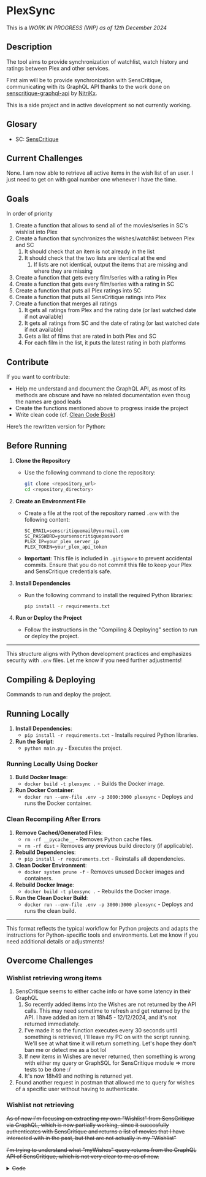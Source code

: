 # PlexSync

This is a _WORK IN PROGRESS (WIP) as of 12th December 2024_

## Description

The tool aims to provide synchronization of watchlist, watch history and ratings between Plex and other services.

First aim will be to provide synchronization with SensCritique, communicating with its GraphQL API thanks to the work done on [senscritique-graphql-api](https://github.com/NitriKx/senscritique-graphql-api) by [NitriKx](https://github.com/NitriKx/).

This is a side project and in active development so not currently working.

## Glosary

- SC: [SensCritique](https://www.senscritique.com/)

## Current Challenges

None. I am now able to retrieve all active items in the wish list of an user. I just need to get on with goal number one whenever I have the time.

## Goals

In order of priority

1. Create a function that allows to send all of the movies/series in SC's wishlist into Plex
1. Create a function that synchronizes the wishes/watchlist between Plex and SC
   1. It should check that an item is not already in the list
   1. It should check that the two lists are identical at the end
      1. If lists are not identical, output the items that are missing and where they are missing
1. Create a function that gets every film/series with a rating in Plex
1. Create a function that gets every film/series with a rating in SC
1. Create a function that puts all Plex ratings into SC
1. Create a function that puts all SensCritique ratings into Plex
1. Create a function that merges all ratings
   1. It gets all ratings from Plex and the rating date (or last watched date if not available)
   1. It gets all ratings from SC and the date of rating (or last watched date if not available)
   1. Gets a list of films that are rated in both Plex and SC
   1. For each film in the list, it puts the latest rating in both platforms

## Contribute

If you want to contribute:

- Help me understand and document the GraphQL API, as most of its methods are obscure and have no related documentation even thoug the names are good leads
- Create the functions mentioned above to progress inside the project
- Write clean code (cf. [Clean Code Book](https://github.com/jnguyen095/clean-code/blob/master/Clean.Code.A.Handbook.of.Agile.Software.Craftsmanship.pdf))

Here’s the rewritten version for Python:

## Before Running

1. **Clone the Repository**

   - Use the following command to clone the repository:

     ```bash
     git clone <repository_url>
     cd <repository_directory>
     ```

2. **Create an Environment File**

   - Create a file at the root of the repository named `.env` with the following content:

     ```plaintext
     SC_EMAIL=senscritiquemail@yourmail.com
     SC_PASSWORD=yoursenscritiquepassword
     PLEX_IP=your_plex_server_ip
     PLEX_TOKEN=your_plex_api_token
     ```

   - **Important**: This file is included in `.gitignore` to prevent accidental commits. Ensure that you do not commit this file to keep your Plex and SensCritique credentials safe.

3. **Install Dependencies**

   - Run the following command to install the required Python libraries:

     ```bash
     pip install -r requirements.txt
     ```

4. **Run or Deploy the Project**
   - Follow the instructions in the "Compiling & Deploying" section to run or deploy the project.

---

This structure aligns with Python development practices and emphasizes security with `.env` files. Let me know if you need further adjustments!

## Compiling & Deploying

Commands to run and deploy the project.

## Running Locally

1. **Install Dependencies**:
   - `pip install -r requirements.txt` - Installs required Python libraries.
2. **Run the Script**:
   - `python main.py` - Executes the project.

### Running Locally Using Docker

1. **Build Docker Image**:
   - `docker build -t plexsync .` - Builds the Docker image.
2. **Run Docker Container**:
   - `docker run --env-file .env -p 3000:3000 plexsync` - Deploys and runs the Docker container.

### Clean Recompiling After Errors

1. **Remove Cached/Generated Files**:
   - `rm -rf __pycache__` - Removes Python cache files.
   - `rm -rf dist` - Removes any previous build directory (if applicable).
2. **Rebuild Dependencies**:
   - `pip install -r requirements.txt` - Reinstalls all dependencies.
3. **Clean Docker Environment**:
   - `docker system prune -f` - Removes unused Docker images and containers.
4. **Rebuild Docker Image**:
   - `docker build -t plexsync .` - Rebuilds the Docker image.
5. **Run the Clean Docker Build**:
   - `docker run --env-file .env -p 3000:3000 plexsync` - Deploys and runs the clean build.

---

This format reflects the typical workflow for Python projects and adapts the instructions for Python-specific tools and environments. Let me know if you need additional details or adjustments!

## Overcome Challenges

### Wishlist retrieving wrong items

1. SensCritique seems to either cache info or have some latency in their GraphQL
   1. So recently added items into the Wishes are not returned by the API calls. This may need sometime to refresh and get returned by the API. I have added an item at 18h45 - 12/12/2024, and it's not returned immediately.
   1. I've made it so the function executes every 30 seconds until something is retrieved, I'll leave my PC on with the script running. We'll see at what time it will return something. Let's hope they don't ban me or detect me as a bot lol
   1. If new items in Wishes are never returned, then something is wrong with either my query or GraphSQL for SensCritique module => more tests to be done :/
   1. It's now 18h49 and nothing is returned yet.
1. Found another request in postman that allowed me to query for wishes of a specific user without having to authenticate.

### Wishlist not retrieving

~~As of now I'm focusing on extracting my own "Wishlist" from SensCritique via GraphQL, which is now partially working, since it succesfully authenticates with SensCritique and returns a list of movies that I have interacted with in the past, but that are not actually in my "Wishlist"~~

~~I'm trying to understand what "myWishes" query returns from the GraphQL API of SensCritique, which is not very clear to me as of now.~~

<details>
  <summary><del>Code</del></summary>

Old code causing trouble

```ts
async function getSensCritiqueWishlist() {
  const client = await SensCritiqueGqlClient.build(
    process.env.SC_EMAIL!,
    process.env.SC_PASSWORD!,
    {
      headers: {
        "Cache-Control": "no-cache",
      },
    }
  );

  const query = gql`
    query {
      myWishes {
        id
        title
        year_of_production
      }
    }
  `;

  const data = await client.request(query);
  console.log("Wishlist from SensCritique:", data.myWishes);
}
```

Current output:

```pwsh
Using SensCritique account: juansero29@gmail.com
Wishlist from SensCritique: [s\PlexSync>
  { id: 40631247, title: 'Severance', year_of_production: 2022 },
  { id: 7937926, title: 'Utopia', year_of_production: 2013 },
  { id: 43263904, title: 'The White Lotus', year_of_production: 2021 },
  { id: 42234, title: 'The Office (US)', year_of_production: 2005 },
  { id: 374603, title: 'Les Soprano', year_of_production: 1999 }
]
```

Was fixed by doing filtering on the isWished field

</details>
